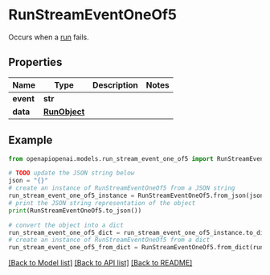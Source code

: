 # RunStreamEventOneOf5

Occurs when a [run](/docs/api-reference/runs/object) fails.

## Properties

Name | Type | Description | Notes
------------ | ------------- | ------------- | -------------
**event** | **str** |  | 
**data** | [**RunObject**](RunObject.md) |  | 

## Example

```python
from openapiopenai.models.run_stream_event_one_of5 import RunStreamEventOneOf5

# TODO update the JSON string below
json = "{}"
# create an instance of RunStreamEventOneOf5 from a JSON string
run_stream_event_one_of5_instance = RunStreamEventOneOf5.from_json(json)
# print the JSON string representation of the object
print(RunStreamEventOneOf5.to_json())

# convert the object into a dict
run_stream_event_one_of5_dict = run_stream_event_one_of5_instance.to_dict()
# create an instance of RunStreamEventOneOf5 from a dict
run_stream_event_one_of5_from_dict = RunStreamEventOneOf5.from_dict(run_stream_event_one_of5_dict)
```
[[Back to Model list]](../README.md#documentation-for-models) [[Back to API list]](../README.md#documentation-for-api-endpoints) [[Back to README]](../README.md)


